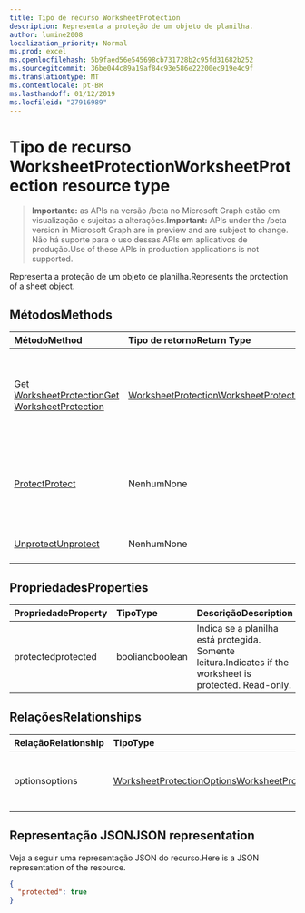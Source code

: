 ```yaml
---
title: Tipo de recurso WorksheetProtection
description: Representa a proteção de um objeto de planilha.
author: lumine2008
localization_priority: Normal
ms.prod: excel
ms.openlocfilehash: 5b9faed56e545698cb731728b2c95fd31682b252
ms.sourcegitcommit: 36be044c89a19af84c93e586e22200ec919e4c9f
ms.translationtype: MT
ms.contentlocale: pt-BR
ms.lasthandoff: 01/12/2019
ms.locfileid: "27916989"
---
```

# <a name="worksheetprotection-resource-type"></a><span data-ttu-id="5f434-103">Tipo de recurso WorksheetProtection</span><span class="sxs-lookup"><span data-stu-id="5f434-103">WorksheetProtection resource type</span></span>

> <span data-ttu-id="5f434-104">**Importante:** as APIs na versão /beta no Microsoft Graph estão em visualização e sujeitas a alterações.</span><span class="sxs-lookup"><span data-stu-id="5f434-104">**Important:** APIs under the /beta version in Microsoft Graph are in preview and are subject to change.</span></span> <span data-ttu-id="5f434-105">Não há suporte para o uso dessas APIs em aplicativos de produção.</span><span class="sxs-lookup"><span data-stu-id="5f434-105">Use of these APIs in production applications is not supported.</span></span>

<span data-ttu-id="5f434-106">Representa a proteção de um objeto de planilha.</span><span class="sxs-lookup"><span data-stu-id="5f434-106">Represents the protection of a sheet object.</span></span>


## <a name="methods"></a><span data-ttu-id="5f434-107">Métodos</span><span class="sxs-lookup"><span data-stu-id="5f434-107">Methods</span></span>

| <span data-ttu-id="5f434-108">Método</span><span class="sxs-lookup"><span data-stu-id="5f434-108">Method</span></span>           | <span data-ttu-id="5f434-109">Tipo de retorno</span><span class="sxs-lookup"><span data-stu-id="5f434-109">Return Type</span></span>    |<span data-ttu-id="5f434-110">Descrição</span><span class="sxs-lookup"><span data-stu-id="5f434-110">Description</span></span>|
|:---------------|:--------|:----------|
|[<span data-ttu-id="5f434-111">Get WorksheetProtection</span><span class="sxs-lookup"><span data-stu-id="5f434-111">Get WorksheetProtection</span></span>](../api/worksheetprotection-get.md) | [<span data-ttu-id="5f434-112">WorksheetProtection</span><span class="sxs-lookup"><span data-stu-id="5f434-112">WorksheetProtection</span></span>](worksheetprotection.md) |<span data-ttu-id="5f434-113">Leia as propriedades e os relacionamentos do objeto worksheetProtection.</span><span class="sxs-lookup"><span data-stu-id="5f434-113">Read properties and relationships of worksheetProtection object.</span></span>|
|[<span data-ttu-id="5f434-114">Protect</span><span class="sxs-lookup"><span data-stu-id="5f434-114">Protect</span></span>](../api/worksheetprotection-protect.md)|<span data-ttu-id="5f434-115">Nenhum</span><span class="sxs-lookup"><span data-stu-id="5f434-115">None</span></span>|<span data-ttu-id="5f434-p102">Protege uma planilha. Gera uma exceção se a planilha estiver protegida.</span><span class="sxs-lookup"><span data-stu-id="5f434-p102">Protect a worksheet. It throws if the worksheet has been protected.</span></span>|
|[<span data-ttu-id="5f434-118">Unprotect</span><span class="sxs-lookup"><span data-stu-id="5f434-118">Unprotect</span></span>](../api/worksheetprotection-unprotect.md)|<span data-ttu-id="5f434-119">Nenhum</span><span class="sxs-lookup"><span data-stu-id="5f434-119">None</span></span>|<span data-ttu-id="5f434-120">Desprotege uma planilha.</span><span class="sxs-lookup"><span data-stu-id="5f434-120">Unprotect a worksheet</span></span>|

## <a name="properties"></a><span data-ttu-id="5f434-121">Propriedades</span><span class="sxs-lookup"><span data-stu-id="5f434-121">Properties</span></span>
| <span data-ttu-id="5f434-122">Propriedade</span><span class="sxs-lookup"><span data-stu-id="5f434-122">Property</span></span>     | <span data-ttu-id="5f434-123">Tipo</span><span class="sxs-lookup"><span data-stu-id="5f434-123">Type</span></span>   |<span data-ttu-id="5f434-124">Descrição</span><span class="sxs-lookup"><span data-stu-id="5f434-124">Description</span></span>|
|:---------------|:--------|:----------|
|<span data-ttu-id="5f434-125">protected</span><span class="sxs-lookup"><span data-stu-id="5f434-125">protected</span></span>|<span data-ttu-id="5f434-126">booliano</span><span class="sxs-lookup"><span data-stu-id="5f434-126">boolean</span></span>|<span data-ttu-id="5f434-p103">Indica se a planilha está protegida.  Somente leitura.</span><span class="sxs-lookup"><span data-stu-id="5f434-p103">Indicates if the worksheet is protected.  Read-only.</span></span>|

## <a name="relationships"></a><span data-ttu-id="5f434-129">Relações</span><span class="sxs-lookup"><span data-stu-id="5f434-129">Relationships</span></span>
| <span data-ttu-id="5f434-130">Relação</span><span class="sxs-lookup"><span data-stu-id="5f434-130">Relationship</span></span> | <span data-ttu-id="5f434-131">Tipo</span><span class="sxs-lookup"><span data-stu-id="5f434-131">Type</span></span>   |<span data-ttu-id="5f434-132">Descrição</span><span class="sxs-lookup"><span data-stu-id="5f434-132">Description</span></span>|
|:---------------|:--------|:----------|
|<span data-ttu-id="5f434-133">options</span><span class="sxs-lookup"><span data-stu-id="5f434-133">options</span></span>|[<span data-ttu-id="5f434-134">WorksheetProtectionOptions</span><span class="sxs-lookup"><span data-stu-id="5f434-134">WorksheetProtectionOptions</span></span>](worksheetprotectionoptions.md)|<span data-ttu-id="5f434-p104">Opções de proteção da planilha. Somente leitura.</span><span class="sxs-lookup"><span data-stu-id="5f434-p104">Sheet protection options. Read-only.</span></span>|

## <a name="json-representation"></a><span data-ttu-id="5f434-137">Representação JSON</span><span class="sxs-lookup"><span data-stu-id="5f434-137">JSON representation</span></span>

<span data-ttu-id="5f434-138">Veja a seguir uma representação JSON do recurso.</span><span class="sxs-lookup"><span data-stu-id="5f434-138">Here is a JSON representation of the resource.</span></span>

<!-- {
  "blockType": "resource",
  "optionalProperties": [

  ],
  "@odata.type": "microsoft.graph.worksheetProtection"
}-->

```json
{
  "protected": true
}

```

<!-- uuid: 8fcb5dbc-d5aa-4681-8e31-b001d5168d79
2015-10-25 14:57:30 UTC -->
<!-- {
  "type": "#page.annotation",
  "description": "WorksheetProtection resource",
  "keywords": "",
  "section": "documentation",
  "tocPath": ""
}-->

